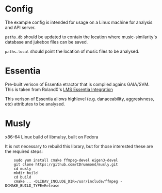 Config
======

The example config is intended for usage on a Linux machine for analysis and API
server.

`paths.db` should be updated to contain the location where music-similarity's
database and jukebox files can be saved.

`paths.local` should point the location of music files to be analysed.

  
Essentia
========

Pre-built verison of Essentia etractor that is compiled agains GAIA/SVM. This is
taken from Roland0's [LMS Essentia Integration](https://www.nexus0.net/pub/sw/lmsessentia/)

This verison of Essentia allows highlevel (e.g. danaceability, aggresivness, etc)
attributes to be analysed.


Musly
=====

x86-64 Linux build of libmulsy, built on Fedora

It is not necessary to rebuild this library, but for those interested these are
the required steps:

```
    sudo yum install cmake ffmpeg-devel eigen3-devel
    git clone https://github.com/CDrummond/musly.git
    cd musly
    mkdir build
    cd build
    cmake .. -DLIBAV_INCLUDE_DIR=/usr/include/ffmpeg -DCMAKE_BUILD_TYPE=Release
```
